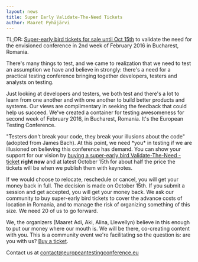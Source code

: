 ```yaml
---
layout: news
title: Super Early Validate-The-Need Tickets
author: Maaret Pyhäjärvi
---
```

TL;DR: <a href="https://holvi.com/shop/EuroTestingConf/product/307fb905d2067da1cf9c6a68c2e31e33/">Super-early bird tickets for sale until Oct 15th</a> to validate the need for the envisioned conference in 2nd week of February 2016 in Bucharest, Romania.
<p>
There's many things to test, and we came to realization that we need to test an assumption we have and believe in strongly: there's a need for a practical testing conference bringing together developers, testers and analysts on testing.
<p>
Just looking at developers and testers, we both test and there's a lot to learn from one another and with one another to build better products and systems. Our views are complimentary in seeking the feedback that could help us succeed.  We've created a container for testing awesomeness for second week of February 2016, in Bucharest, Romania. It's the European Testing Conference.
<p>
"Testers don't break your code, they break your illusions about the code" (adopted from James Bach). At this point, we need *you* in testing if we are illusioned on believing this conference has demand. You can show your support for our vision by <a href="https://holvi.com/shop/EuroTestingConf/product/307fb905d2067da1cf9c6a68c2e31e33/">buying a super-early bird Validate-The-Need -ticket</a> <b>right now</b> and at latest October 15th for about half the price the tickets will be when we publish them with keynotes.
<p>
If we would choose to relocate, reschedule or cancel, you will get your money back in full. The decision is made on October 15th. If you submit a session and get accepted, you will get your money back. We ask our community to buy super-early bird tickets to cover the advance costs of location in Romania, and to manage the risk of organizing something of this size. We need 20 of us to go forward.
<p>
We, the organizers (Maaret Adi, Aki, Alina, Llewellyn) believe in this enough to put our money where our mouth is. We will be there, co-creating content with you. This is a community event we're facilitating so the question is: are you with us? <a href="https://holvi.com/shop/EuroTestingConf/product/307fb905d2067da1cf9c6a68c2e31e33/">Buy a ticket</a>.
<p>
Contact us at <a href="mailto:contact@europeantestingconference.eu">contact@europeantestingconference.eu</a>
